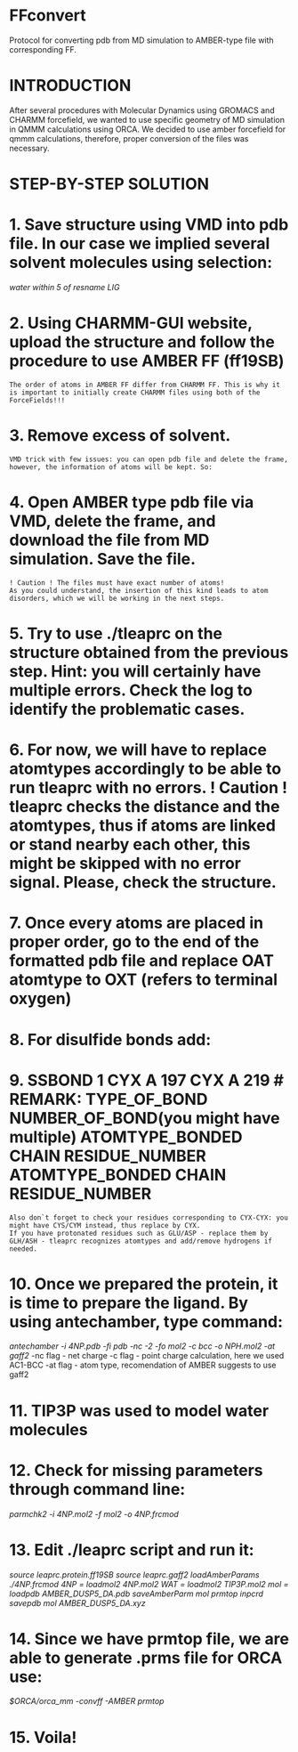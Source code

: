 # FFconvert
Protocol for converting pdb from MD simulation to AMBER-type file with corresponding FF. 
# INTRODUCTION
After several procedures with Molecular Dynamics using GROMACS and CHARMM forcefield, we wanted to use specific geometry of MD simulation in QMMM calculations using ORCA.
We decided to use amber forcefield for qmmm calculations, therefore, proper conversion of the files was necessary.
# STEP-BY-STEP SOLUTION
# 1. Save structure using VMD into pdb file. In our case we implied several solvent molecules using selection: 
_water within 5 of resname LIG_
# 2. Using CHARMM-GUI website, upload the structure and follow the procedure to use AMBER FF (ff19SB)
    The order of atoms in AMBER FF differ from CHARMM FF. This is why it is important to initially create CHARMM files using both of the ForceFields!!!
# 3. Remove excess of solvent.
    VMD trick with few issues: you can open pdb file and delete the frame, however, the information of atoms will be kept. So:
# 4. Open AMBER type pdb file via VMD, delete the frame, and download the file from MD simulation. Save the file.
    ! Caution ! The files must have exact number of atoms!
    As you could understand, the insertion of this kind leads to atom disorders, which we will be working in the next steps.
# 5. Try to use ./tleaprc on the structure obtained from the previous step. Hint: you will certainly have multiple errors. Check the log to identify the problematic cases.
# 6. For now, we will have to replace atomtypes accordingly to be able to run tleaprc with no errors. ! Caution ! tleaprc checks the distance and the atomtypes, thus if atoms are linked or stand nearby each other, this might be skipped with no error signal. Please, check the structure.
# 7. Once every atoms are placed in proper order, go to the end of the formatted pdb file and replace OAT atomtype to OXT (refers to terminal oxygen)
# 8. For disulfide bonds add:
# 9. SSBOND 1 CYX A 197 CYX A 219 # REMARK: TYPE_OF_BOND NUMBER_OF_BOND(you might have multiple) ATOMTYPE_BONDED CHAIN RESIDUE_NUMBER ATOMTYPE_BONDED CHAIN RESIDUE_NUMBER
    Also don`t forget to check your residues corresponding to CYX-CYX: you might have CYS/CYM instead, thus replace by CYX.
    If you have protonated residues such as GLU/ASP - replace them by GLH/ASH - tleaprc recognizes atomtypes and add/remove hydrogens if needed.
# 10. Once we prepared the protein, it is time to prepare the ligand. By using antechamber, type command: 
_antechamber -i 4NP.pdb -fi pdb -nc -2 -fo mol2 -c bcc -o NPH.mol2 -at gaff2_
-nc flag - net charge
-c flag - point charge calculation, here we used AC1-BCC
-at flag - atom type, recomendation of AMBER suggests to use gaff2
# 11. TIP3P was used to model water molecules
# 12. Check for missing parameters through command line:
_parmchk2 -i 4NP.mol2 -f mol2 -o 4NP.frcmod_
# 13. Edit ./leaprc script and run it:
_source leaprc.protein.ff19SB_
_source leaprc.gaff2_
_loadAmberParams ./4NP.frcmod_
_4NP = loadmol2 4NP.mol2_
_WAT = loadmol2 TIP3P.mol2_
_mol = loadpdb AMBER_DUSP5_DA.pdb_
_saveAmberParm mol prmtop inpcrd_
_savepdb mol AMBER_DUSP5_DA.xyz_
# 14. Since we have prmtop file, we are able to generate .prms file for ORCA use:
_$ORCA/orca_mm -convff -AMBER prmtop_
# 15. Voila!  
